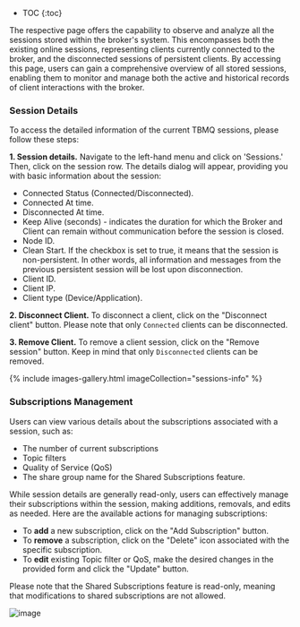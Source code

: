
* TOC
{:toc}

The respective page offers the capability to observe and analyze all the sessions stored within the broker's system. 
This encompasses both the existing online sessions, representing clients currently connected to the broker, and the disconnected sessions of persistent clients. 
By accessing this page, users can gain a comprehensive overview of all stored sessions, enabling them to monitor and 
manage both the active and historical records of client interactions with the broker.

### Session Details

To access the detailed information of the current TBMQ sessions, please follow these steps:

**1. Session details.** Navigate to the left-hand menu and click on 'Sessions.' Then, click on the session row. 
The details dialog will appear, providing you with basic information about the session:
* Connected Status (Connected/Disconnected).
* Connected At time. 
* Disconnected At time.
* Keep Alive (seconds) - indicates the duration for which the Broker and Client can remain without communication before the session is closed.
* Node ID.
* Clean Start. If the checkbox is set to true, it means that the session is non-persistent. In other words, all information and messages from the previous persistent session will be lost upon disconnection.
* Client ID.
* Client IP.
* Client type (Device/Application).

**2. Disconnect Client.** To disconnect a client, click on the "Disconnect client" button. Please note that only `Connected` clients can be disconnected.

**3. Remove Client.** To remove a client session, click on the "Remove session" button. Keep in mind that only `Disconnected` clients can be removed.

{% include images-gallery.html imageCollection="sessions-info" %}

### Subscriptions Management

Users can view various details about the subscriptions associated with a session, such as:
* The number of current subscriptions
* Topic filters
* Quality of Service (QoS)
* The share group name for the Shared Subscriptions feature.

While session details are generally read-only, users can effectively manage their subscriptions within the session, making additions, removals, and edits as needed. 
Here are the available actions for managing subscriptions:
* To **add** a new subscription, click on the "Add Subscription" button. 
* To **remove** a subscription, click on the "Delete" icon associated with the specific subscription. 
* To **edit** existing Topic filter or QoS, make the desired changes in the provided form and click the "Update" button.

Please note that the Shared Subscriptions feature is read-only, meaning that modifications to shared subscriptions are not allowed.

![image](https://img.tbqa.cloud/mqtt-broker/user-guide/ui/session-subscriptions-1.png)
